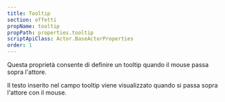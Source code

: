 ```yaml
---
title: Tooltip
section: effetti
propName: tooltip
propPath: properties.tooltip
scriptApiClass: Actor.BaseActorProperties
order: 1
---
```

Questa proprietà consente di definire un tooltip quando il mouse passa sopra l'attore.

Il testo inserito nel campo tooltip viene visualizzato quando si passa sopra l'attore con il mouse.
